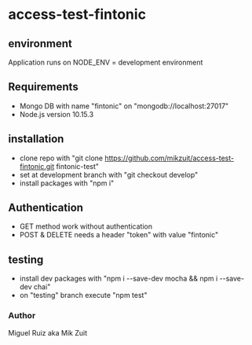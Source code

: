 # access-test-fintonic

## environment
Application runs on NODE_ENV = development environment

## Requirements
- Mongo DB with name "fintonic" on "mongodb://localhost:27017"
- Node.js version 10.15.3

## installation
- clone repo with "git clone https://github.com/mikzuit/access-test-fintonic.git fintonic-test"
- set at development branch with "git checkout develop"
- install packages with "npm i"

## Authentication
- GET method work without authentication
- POST & DELETE needs a header "token" with value "fintonic"

## testing
- install dev packages with "npm i --save-dev mocha && npm i --save-dev chai"
- on "testing" branch execute "npm test"

### Author
Miguel Ruiz aka Mik Zuit
